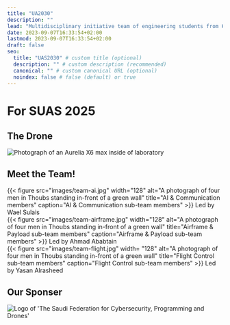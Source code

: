 ```yaml
---
title: "UA2030"
description: ""
lead: "Multidisciplinary initiative team of engineering students from KFUPM participating in the Worldwide UAV Competition"
date: 2023-09-07T16:33:54+02:00
lastmod: 2023-09-07T16:33:54+02:00
draft: false
seo:
  title: "UAS2030" # custom title (optional)
  description: "" # custom description (recommended)
  canonical: "" # custom canonical URL (optional)
  noindex: false # false (default) or true
---
```


# For SUAS 2025

## The Drone
<div class="row text-center justify-content-center">

![Photograph of an Aurelia X6 max inside of laboratory](images/suas2025-drone01.png)

</div>

## Meet the Team!
<div class="row  justify-content-center">
<div class="col-lg-5">
	{{< figure  
	src="images/team-ai.jpg"
	width="128"
	alt="A photograph of four men in Thoubs standing in-front of a green wall"
	title="AI & Communication members"
	caption="AI & Communication sub-team members"
	 >}}
	Led by Wael Sulais
</div>
<div class="col-lg-5">
	{{< figure  
	src="images/team-airframe.jpg"
	width="128"
	alt="A photograph of four men in Thoubs standing in-front of a green wall"
	title="Airframe & Payload sub-team members"
	caption="Airframe & Payload sub-team members"
	>}}
	Led by Ahmad Ababtain
</div>
<div class="col-lg-5">
	{{< figure  src="images/team-flight.jpg"
	width= "128"
	alt="A photograph of four men in Thoubs standing in-front of a green wall"
	title="Flight Control sub-team members"
	caption="Flight Control sub-team members"
	 >}}
	Led by Yasan Alrasheed
</div>

## Our Sponser
<div class="text-center justify-content-center">
	<img src="images/safcsp.svg" alt="Logo of 'The Saudi Federation for Cybersecurity, Programming and Drones'" />
</div>

